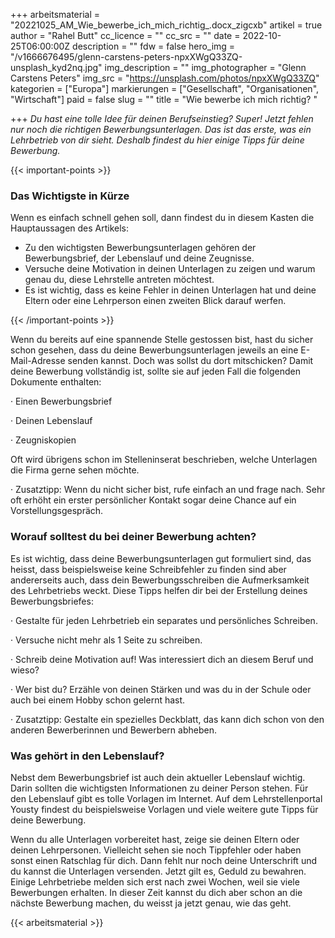 +++
arbeitsmaterial = "20221025_AM_Wie_bewerbe_ich_mich_richtig_.docx_zigcxb"
artikel = true
author = "Rahel Butt"
cc_licence = ""
cc_src = ""
date = 2022-10-25T06:00:00Z
description = ""
fdw = false
hero_img = "/v1666676495/glenn-carstens-peters-npxXWgQ33ZQ-unsplash_kyd2nq.jpg"
img_description = ""
img_photographer = "Glenn Carstens Peters"
img_src = "https://unsplash.com/photos/npxXWgQ33ZQ"
kategorien = ["Europa"]
markierungen = ["Gesellschaft", "Organisationen", "Wirtschaft"]
paid = false
slug = ""
title = "Wie bewerbe ich mich richtig? "

+++
_Du hast eine tolle Idee für deinen Berufseinstieg? Super! Jetzt fehlen nur noch die richtigen Bewerbungsunterlagen. Das ist das erste, was ein Lehrbetrieb von dir sieht. Deshalb findest du hier einige Tipps für deine Bewerbung._

{{< important-points >}} <h3>Das Wichtigste in Kürze</h3>

<p>Wenn es einfach schnell gehen soll, dann findest du in diesem Kasten die Hauptaussagen des Artikels:</p>

<ul>

<li>Zu den wichtigsten Bewerbungsunterlagen gehören der Bewerbungsbrief, der Lebenslauf und deine Zeugnisse.</li>

<li>Versuche deine Motivation in deinen Unterlagen zu zeigen und warum genau du, diese Lehrstelle antreten möchtest.</li>

<li>Es ist wichtig, dass es keine Fehler in deinen Unterlagen hat und deine Eltern oder eine Lehrperson einen zweiten Blick darauf werfen.</li>

</ul> {{< /important-points >}}

Wenn du bereits auf eine spannende Stelle gestossen bist, hast du sicher schon gesehen, dass du deine Bewerbungsunterlagen jeweils an eine E-Mail-Adresse senden kannst. Doch was sollst du dort mitschicken? Damit deine Bewerbung vollständig ist, sollte sie auf jeden Fall die folgenden Dokumente enthalten:

· Einen Bewerbungsbrief

· Deinen Lebenslauf

· Zeugniskopien

Oft wird übrigens schon im Stelleninserat beschrieben, welche Unterlagen die Firma gerne sehen möchte.

· Zusatztipp: Wenn du nicht sicher bist, rufe einfach an und frage nach. Sehr oft erhöht ein erster persönlicher Kontakt sogar deine Chance auf ein Vorstellungsgespräch.

### Worauf solltest du bei deiner Bewerbung achten?

Es ist wichtig, dass deine Bewerbungsunterlagen gut formuliert sind, das heisst, dass beispielsweise keine Schreibfehler zu finden sind aber andererseits auch, dass dein Bewerbungsschreiben die Aufmerksamkeit des Lehrbetriebs weckt. Diese Tipps helfen dir bei der Erstellung deines Bewerbungsbriefes:

· Gestalte für jeden Lehrbetrieb ein separates und persönliches Schreiben.

· Versuche nicht mehr als 1 Seite zu schreiben.

· Schreib deine Motivation auf! Was interessiert dich an diesem Beruf und wieso?

· Wer bist du? Erzähle von deinen Stärken und was du in der Schule oder auch bei einem Hobby schon gelernt hast.

· Zusatztipp: Gestalte ein spezielles Deckblatt, das kann dich schon von den anderen Bewerberinnen und Bewerbern abheben.

### Was gehört in den Lebenslauf?

Nebst dem Bewerbungsbrief ist auch dein aktueller Lebenslauf wichtig. Darin sollten die wichtigsten Informationen zu deiner Person stehen. Für den Lebenslauf gibt es tolle Vorlagen im Internet. Auf dem Lehrstellenportal Yousty findest du beispielsweise Vorlagen und viele weitere gute Tipps für deine Bewerbung.

Wenn du alle Unterlagen vorbereitet hast, zeige sie deinen Eltern oder deinen Lehrpersonen. Vielleicht sehen sie noch Tippfehler oder haben sonst einen Ratschlag für dich. Dann fehlt nur noch deine Unterschrift und du kannst die Unterlagen versenden. Jetzt gilt es, Geduld zu bewahren. Einige Lehrbetriebe melden sich erst nach zwei Wochen, weil sie viele Bewerbungen erhalten. In dieser Zeit kannst du dich aber schon an die nächste Bewerbung machen, du weisst ja jetzt genau, wie das geht.



 {{< arbeitsmaterial >}} 